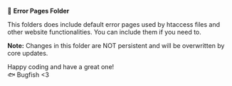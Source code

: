 📁 **Error Pages Folder**

This folders does include default error pages used by htaccess files and other website functionalities. You can include them if you need to.

**Note:** Changes in this folder are NOT persistent and will be overwritten by core updates.

Happy coding and have a great one!  
🐟 Bugfish <3